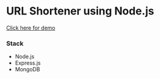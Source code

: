 # URL Shortener using Node.js

[Click here for demo](https://urlsas.herokuapp.com/)

### Stack 

- Node.js
- Express.js
- MongoDB 